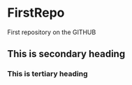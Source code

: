 # FirstRepo
First repository on the GITHUB

## This is secondary heading
### This is tertiary heading
